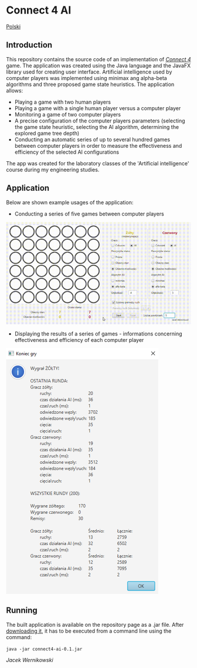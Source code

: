 # Connect 4 AI
[Polski](./README.md)
## Introduction
This repository contains the source code of an implementation of [_Connect 4_](https://en.wikipedia.org/wiki/Connect_Four) game. The application was created using the Java language and the JavaFX library used for creating user interface. Artificial intelligence used by computer players was implemented using minimax ang alpha-beta algorithms and three proposed game state heuristics. The application allows: 
* Playing a game with two human players
* Playing a game with a single human player versus a computer player
* Monitoring a game of two computer players
* A precise configuration of the computer players parameters (selecting the game state heuristic, selecting the AI algorithm, determining the explored game tree depth)
* Conducting an automatic series of up to several hundred games between computer players in order to measure the effectiveness and efficiency of the selected AI configurations

The app was created for the laboratory classes of the 'Artificial intelligence' course during my engineering studies.

## Application
Below are shown example usages of the application:
* Conducting a series of five games between computer players

![An automatic series of games between computer players](./readme_media/live_test.gif)
* Displaying the results of a series of games - informations concerning effectiveness and efficiency of each computer player

![Results of a series of games between computer players](./readme_media/series_result.PNG)

## Running
The built application is available on the repository page as a .jar file. After [downloading it](https://github.com/werekkk/connect4-ai/releases/tag/v0.1), it has to be executed from a command line using the command:

```java -jar connect4-ai-0.1.jar```

_Jacek Wernikowski_
